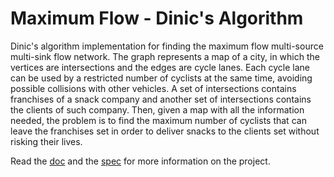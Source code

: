 # Maximum Flow - Dinic's Algorithm

Dinic's algorithm implementation for finding the maximum flow multi-source multi-sink flow network. The graph represents a map of a city, in which the vertices are intersections and the edges are cycle lanes. Each cycle lane can be used by a restricted number of cyclists at the same time, avoiding possible collisions with other vehicles. A set of intersections contains franchises of a snack company and another set of intersections contains the clients of such company. Then, given a map with all the information needed, the problem is to find the maximum number of cyclists that can leave the franchises set in order to deliver snacks to the clients set without risking their lives.

Read the [doc](res/doc.pdf) and the [spec](res/spec.pdf) for more information on the project.

